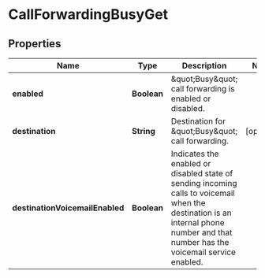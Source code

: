 <!--  Copyright 2025 Cisco Systems Inc.

Permission is hereby granted, free of charge, to any person obtaining a copy
of this software and associated documentation files (the "Software"), to deal
in the Software without restriction, including without limitation the rights
to use, copy, modify, merge, publish, distribute, sublicense, and/or sell
copies of the Software, and to permit persons to whom the Software is
furnished to do so, subject to the following conditions:

The above copyright notice and this permission notice shall be included in
all copies or substantial portions of the Software.

THE SOFTWARE IS PROVIDED "AS IS", WITHOUT WARRANTY OF ANY KIND, EXPRESS OR
IMPLIED, INCLUDING BUT NOT LIMITED TO THE WARRANTIES OF MERCHANTABILITY,
FITNESS FOR A PARTICULAR PURPOSE AND NONINFRINGEMENT. IN NO EVENT SHALL THE
AUTHORS OR COPYRIGHT HOLDERS BE LIABLE FOR ANY CLAIM, DAMAGES OR OTHER
LIABILITY, WHETHER IN AN ACTION OF CONTRACT, TORT OR OTHERWISE, ARISING FROM,
OUT OF OR IN CONNECTION WITH THE SOFTWARE OR THE USE OR OTHER DEALINGS IN
THE SOFTWARE.-->


# CallForwardingBusyGet


## Properties

| Name | Type | Description | Notes |
|------------ | ------------- | ------------- | -------------|
|**enabled** | **Boolean** | \&quot;Busy\&quot; call forwarding is enabled or disabled. |  |
|**destination** | **String** | Destination for \&quot;Busy\&quot; call forwarding. |  [optional] |
|**destinationVoicemailEnabled** | **Boolean** | Indicates the enabled or disabled state of sending incoming calls to voicemail when the destination is an internal phone number and that number has the voicemail service enabled. |  |



